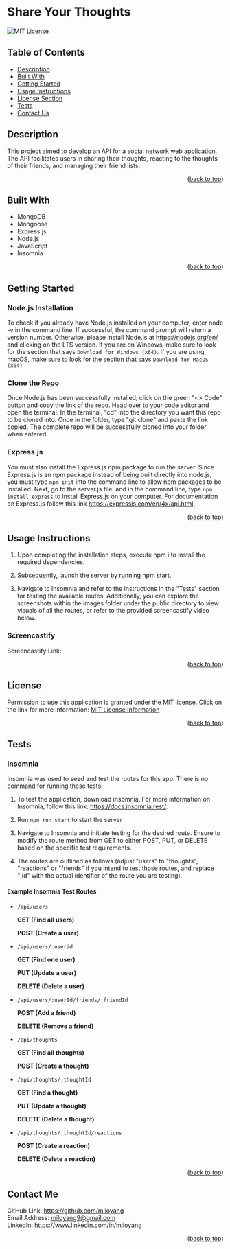 <a name="readme-top"></a>
# Share Your Thoughts 

![MIT License](https://img.shields.io/badge/license-MIT-important)

## Table of Contents

- [Description](#description)
- [Built With](#built-with)
- [Getting Started](#getting-started)
- [Usage Instructions](#usage-instructions)
- [License Section](#license)
- [Tests](#tests)
- [Contact Us](#contact-us)

## Description

This project aimed to develop an API for a social network web application. The API facilitates users in sharing their thoughts, reacting to the thoughts of their friends, and managing their friend lists.

<p align="right">(<a href="#readme-top">back to top</a>)</p>

## Built With

- MongoDB
- Mongoose
- Express.js
- Node.js
- JavaScript
- Insomnia 

<p align="right">(<a href="#readme-top">back to top</a>)</p>

## Getting Started

### Node.js Installation

To check if you already have Node.js installed on your computer, enter node -v in the command line. If successful, the command prompt will return a version number. Otherwise, please install Node.js at https://nodejs.org/en/ and clicking on the LTS version. If you are on Windows, make sure to look for the section that says `Download for Windows (x64)`. If you are using macOS, make sure to look for the section that says `Download for MacOS (x64)`

### Clone the Repo

Once Node.js has been successfully installed, click on the green "<> Code" button and copy the link of the repo. Head over to your code editor and open the terminal. In the terminal, "cd" into the directory you want this repo to be cloned into. Once in the folder, type "git clone" and paste the link copied. The complete repo will be successfully cloned into your folder when entered.

### Express.js

You must also install the Express.js npm package to run the server. Since Express.js is an npm package instead of being built directly into node.js, you must type `npm init` into the command line to allow npm packages to be installed. Next, go to the server.js file, and in the command line, type `npm install express` to install Express.js on your computer. For documentation on Express.js follow this link https://expressjs.com/en/4x/api.html.

<p align="right">(<a href="#readme-top">back to top</a>)</p>

## Usage Instructions

1. Upon completing the installation steps, execute npm i to install the required dependencies. 

2. Subsequently, launch the server by running npm start.

3. Navigate to Insomnia and refer to the instructions in the "Tests" section for testing the available routes. Additionally, you can explore the screenshots within the images folder under the public directory to view visuals of all the routes, or refer to the provided screencastify video below.

### Screencastify

Screencastify Link: 

<p align="right">(<a href="#readme-top">back to top</a>)</p>

## License

Permission to use this application is granted under the MIT license.
Click on the link for more information: [MIT License Information](https://opensource.org/licenses/MIT)

<p align="right">(<a href="#readme-top">back to top</a>)</p>

## Tests

### Insomnia

Insomnia was used to seed and test the routes for this app. There is no command for running these tests. 
1. To test the application, download insomnia. For more information on Insomnia, follow this link: https://docs.insomnia.rest/.

2. Run `npm run start` to start the server

3. Navigate to Insomnia and initiate testing for the desired route. Ensure to modify the route method from GET to either POST, PUT, or DELETE based on the specific test requirements.

4. The routes are outlined as follows (adjust "users" to "thoughts", "reactions" or "friends" if you intend to test those routes, and replace ":id" with the actual identifier of the route you are testing).

#### Example Insomnia Test Routes

- `/api/users`

  **GET (Find all users)**
  
  **POST (Create a user)**

- `/api/users/:userid`

  **GET (Find one user)**

  **PUT (Update a user)**

  **DELETE (Delete a user)**

- `/api/users/:userId/friends/:friendId`

  **POST (Add a friend)**

  **DELETE (Remove a friend)**

- `/api/thoughts`

  **GET (Find all thoughts)**
  
  **POST (Create a thought)**

- `/api/thoughts/:thoughtId`

  **GET (Find a thought)**

  **PUT (Update a thought)**

  **DELETE (Delete a thought)**

- `/api/thoughts/:thoughtId/reactions`

  **POST (Create a reaction)**

  **DELETE (Delete a reaction)**

<p align="right">(<a href="#readme-top">back to top</a>)</p>

## Contact Me

GitHub Link: https://github.com/miloyang<br>
Email Address: <miloyang9@gmail.com><br>
LinkedIn: https://www.linkedin.com/in/miloyang

<p align="right">(<a href="#readme-top">back to top</a>)</p>
